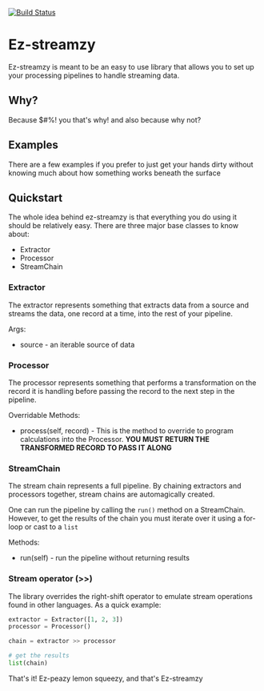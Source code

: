 [![Build Status](https://travis-ci.org/corvuscrypto/ez-streamzy.svg?branch=master)](https://travis-ci.org/corvuscrypto/ez-streamzy)
# Ez-streamzy

Ez-streamzy is meant to be an easy to use library that
allows you to set up your processing pipelines to handle streaming data.

## Why?

Because $#%! you that's why! and also because why not?

## Examples

There are a few examples if you prefer to just get your
hands dirty without knowing much about how something works
beneath the surface

## Quickstart

The whole idea behind ez-streamzy is that everything you
do using it should be relatively easy. There are three
major base classes to know about:

* Extractor
* Processor
* StreamChain

### Extractor

The extractor represents something that extracts data
from a source and streams the data, one record at a time,
into the rest of your pipeline.

Args:

* source - an iterable source of data

### Processor

The processor represents something that performs a
transformation on the record it is handling before
passing the record to the next step in the pipeline.

Overridable Methods:

* process(self, record) - This is the method to override to program calculations into the Processor. __YOU MUST RETURN THE TRANSFORMED RECORD TO PASS IT ALONG__

### StreamChain

The stream chain represents a full pipeline.
By chaining extractors and processors together, stream
chains are automagically created.

One can run the pipeline by calling the `run()` method on
a StreamChain. However, to get the results of the chain you must iterate over it using a for-loop or cast to a `list`

Methods:

* run(self) - run the pipeline without returning results

### Stream operator (>>)

The library overrides the right-shift operator to emulate
stream operations found in other languages. As a quick
example:

```python
extractor = Extractor([1, 2, 3])
processor = Processor()

chain = extractor >> processor

# get the results
list(chain)
```

That's it! Ez-peazy lemon squeezy, and that's Ez-streamzy
